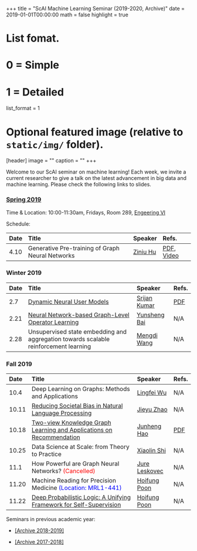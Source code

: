 +++
title = "ScAI Machine Learning Seminar (2019-2020, Archive)"
date = 2019-01-01T00:00:00
math = false
highlight = true

# List fomat.
#   0 = Simple
#   1 = Detailed
list_format = 1

# Optional featured image (relative to `static/img/` folder).
[header]
image = ""
caption = ""
+++

Welcome to our ScAI seminar on machine learning! Each week, we invite a current researcher to give a talk on the latest advancement in big data and machine learning. Please check the following links to slides.


### [Spring 2019](https://scai.cs.ucla.edu/?page_id=373)

Time & Location: 10:00-11:30am, Fridays, Room 289, [Engeering VI](https://goo.gl/maps/UajRgvm2TRR2)

Schedule:

|  Date |                        Title                        |               Speaker              |  Refs. |
|:------|:----------------------------------------------------|:-----------------------------------|:-------|
| 4.10 | Generative Pre-training of Graph Neural Networks | [Ziniu Hu](https://acbull.github.io/) | [PDF](https://arxiv.org/abs/2003.01332), [Video](https://drive.google.com/file/d/1UKRv5k5s8Ylj8XVP4RQovIt8q1aFLzb8/view) | 

### Winter 2019


|  Date |                        Title                        |               Speaker              |  Refs. |
|:------|:----------------------------------------------------|:-----------------------------------|:-------|
| 2.7 | [Dynamic Neural User Models](https://drive.google.com/file/d/1_1SdZDB6M3EoxRmc8k_xm-NQjJ6hFr0-/view?usp=sharing) | [Srijan Kumar](https://cs.stanford.edu/~srijan/) | [PDF](https://cs.stanford.edu/~srijan/pubs/jodie-kdd2019.pdf)|
| 2.21 | [Neural Network-based Graph-Level Operator Learning](https://docs.google.com/presentation/d/1SoeQRS961VDcRAn_d8wMmJ110GzTlCAB60t4sIQnRCI/edit) | [Yunsheng Bai](http://yunshengb.com/) | N/A |
| 2.28 | Unsupervised state embedding and aggregation towards scalable reinforcement learning | [Mengdi Wang](https://mwang.princeton.edu/) | N/A |


### Fall 2019

|  Date |                        Title                        |               Speaker              |  Refs. |
|:------|:----------------------------------------------------|:-----------------------------------|:-------|
| 10.4 | Deep Learning on Graphs: Methods and Applications  | [Lingfei Wu](https://sites.google.com/a/email.wm.edu/teddy-lfwu/) | N/A |
| 10.11| [Reducing Societal Bias in Natural Language Processing](https://drive.google.com/file/d/1xOFabPARz4jFQkPqEADW1aNJbbe4Vjei/view)  | [Jieyu Zhao](https://jyzhao.net/) | N/A |
| 10.18| [Two-view Knowledge Graph Learning and Applications on Recommendation](https://www.haojunheng.com/project/joie-kdd/) | [Junheng Hao](https://www.haojunheng.com/) | [PDF](https://www.haojunheng.com/files/pubs/KDD19-JOIE.pdf) |
| 10.25| Data Science at Scale: from Theory to Practice | [Xiaolin Shi](https://sites.google.com/site/shixiaolin/) | N/A |
| 11.1 | How Powerful are Graph Neural Networks? <span style="color:red">(Cancelled)</span> | [Jure Leskovec](https://cs.stanford.edu/~jure/) | N/A |
| 11.20 | Machine Reading for Precision Medicine <span style="color:blue">(Location: MRL1-441)</span> | [Hoifung Poon](https://www.microsoft.com/en-us/research/people/hoifung/) | N/A |
| 11.22 | [Deep Probabilistic Logic: A Unifying Framework for Self-Supervision](https://drive.google.com/file/d/1kveAeveSuRRM9WDF_Q039d8brd9Ro6fe/view)  | [Hoifung Poon](https://www.microsoft.com/en-us/research/people/hoifung/) | N/A |

Seminars in previous academic year:

* [\[Archive 2018-2019\]](https://www.haojunheng.com/post/2018-10-01-scaiseminar/)

* [\[Archive 2017-2018\]](https://www.haojunheng.com/post/2018-07-01-scaiseminar/)

